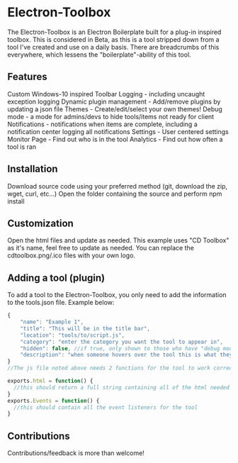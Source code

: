 # Electron-Toolbox
The Electron-Toolbox is an Electron Boilerplate built for a plug-in inspired toolbox. This is considered in Beta, as this is a tool stripped down from a tool I've created and use on a daily basis. There are breadcrumbs of this everywhere, which lessens the "boilerplate"-ability of this tool.

## Features
Custom Windows-10 inspired Toolbar
Logging - including uncaught exception logging
Dynamic plugin management - Add/remove plugins by updating a json file
Themes - Create/edit/select your own themes!
Debug mode - a mode for admins/devs to hide tools/items not ready for client 
Notifications - notifications when items are complete, including a notification center logging all notifications
Settings - User centered settings
Monitor Page - Find out who is in the tool
Analytics - Find out how often a tool is ran

## Installation 
Download source code using your preferred method (git, download the zip, wget, curl, etc...)
Open the folder containing the source and perform 
  npm install

## Customization
Open the html files and update as needed. This example uses "CD Toolbox" as it's name, feel free to update as needed. You can replace the cdtoolbox.png/.ico files with your own logo.

## Adding a tool (plugin)
To add a tool to the Electron-Toolbox, you only need to add the information to the tools.json file. Example below:
```javascript
{
	"name": "Example 1",
	"title": "This will be in the title bar",
	"location": "tools/to/script.js",
	"category": "enter the category you want the tool to appear in",
	"hidden": false, //if true, only shown to those who have "debug mode" on
	"description": "when someone hovers over the tool this is what they'll see"
}
//The js file noted above needs 2 functions for the tool to work correctly.

exports.html = function() { 
  //this should return a full string containing all of the html needed for the tool
}
exports.Events = function() { 
  //this should contain all the event listeners for the tool
}
```

## Contributions
Contributions/feedback is more than welcome!
